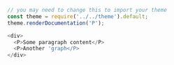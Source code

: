 ```javascript
// you may need to change this to import your theme
const theme = require('../../theme').default;
theme.renderDocumentation('P');
```

```javascript
<div>
  <P>Some paragraph content</P>
  <P>Another 'graph</P>
</div>
```
